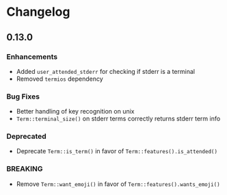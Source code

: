 # Changelog

## 0.13.0

### Enhancements

* Added `user_attended_stderr` for checking if stderr is a terminal
* Removed `termios` dependency

### Bug Fixes

* Better handling of key recognition on unix
* `Term::terminal_size()` on stderr terms correctly returns stderr term info

### Deprecated

* Deprecate `Term::is_term()` in favor of `Term::features().is_attended()`

### BREAKING

* Remove `Term::want_emoji()` in favor of `Term::features().wants_emoji()`
